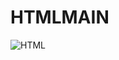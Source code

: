 # HTMLMAIN
![HTML](https://encrypted-tbn0.gstatic.com/images?q=tbn%3AANd9GcRFs1eDq9oBIpBTdYioCJ7WWrSyPX-gRzUPcA&usqp=CAU)
